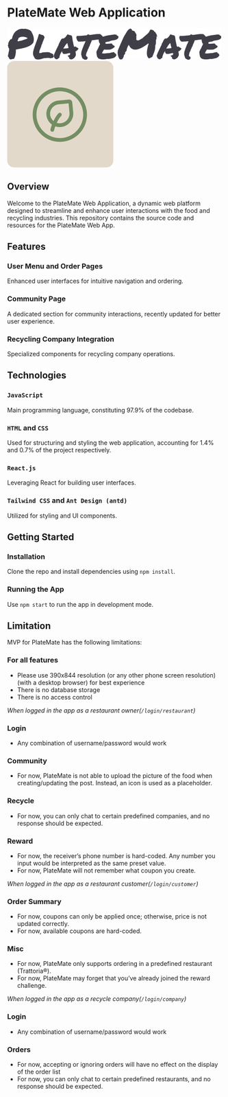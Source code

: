 # PlateMate Web Application

![Text Logo](https://github.com/congruiyS2023/platemate-web/blob/master/PlateMateTextLogo.png)
![Icon Logo](https://github.com/congruiyS2023/platemate-web/blob/master/PlateMateIconLogo.png)


## Overview

Welcome to the PlateMate Web Application, a dynamic web platform designed to streamline and enhance user interactions with the food and recycling industries. This repository contains the source code and resources for the PlateMate Web App.

## Features

### User Menu and Order Pages 
Enhanced user interfaces for intuitive navigation and ordering​​.

### Community Page
A dedicated section for community interactions, recently updated for better user experience​​.

### Recycling Company Integration
Specialized components for recycling company operations​​.

## Technologies

### `JavaScript`
Main programming language, constituting 97.9% of the codebase​​.

### `HTML` and `CSS`
Used for structuring and styling the web application, accounting for 1.4% and 0.7% of the project respectively​​.

### `React.js`
Leveraging React for building user interfaces.

### `Tailwind CSS` and `Ant Design (antd)`
Utilized for styling and UI components​​.

## Getting Started

### Installation
Clone the repo and install dependencies using `npm install`.

### Running the App
Use `npm start` to run the app in development mode.

## Limitation

MVP for PlateMate has the following limitations:

### For all features
- Please use 390x844 resolution (or any other phone screen resolution) (with a desktop browser) for best experience
- There is no database storage 
- There is no access control 

*When logged in the app as a restaurant owner(`/login/restaurant`)*
### Login
- Any combination of username/password would work

### Community
- For now, PlateMate is not able to upload the picture of the food when creating/updating the post. Instead, an icon is used as a placeholder.

### Recycle
- For now, you can only chat to certain predefined companies, and no response should be expected.

### Reward
- For now, the receiver’s phone number is hard-coded. Any number you input would be interpreted as the same preset value.
- For now, PlateMate will not remember what coupon you create.

*When logged in the app as a restaurant customer(`/login/customer`)*
### Order Summary
- For now, coupons can only be applied once; otherwise, price is not updated correctly. 
- For now, available coupons are hard-coded.

### Misc
- For now, PlateMate only supports ordering in a predefined restaurant (Trattoria®).
- For now, PlateMate may forget that you’ve already joined the reward challenge. 

*When logged in the app as a recycle company(`/login/company`)*
### Login
- Any combination of username/password would work

### Orders
- For now, accepting or ignoring orders will have no effect on the display of the order list
- For now, you can only chat to certain predefined restaurants, and no response should be expected.
